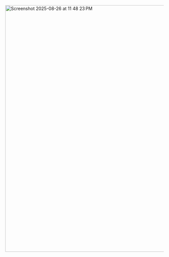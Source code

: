 <img width="1401" height="783" alt="Screenshot 2025-08-26 at 11 48 23 PM" src="https://github.com/user-attachments/assets/dfa9df32-f680-4f31-9443-e376fe2e3672" />
